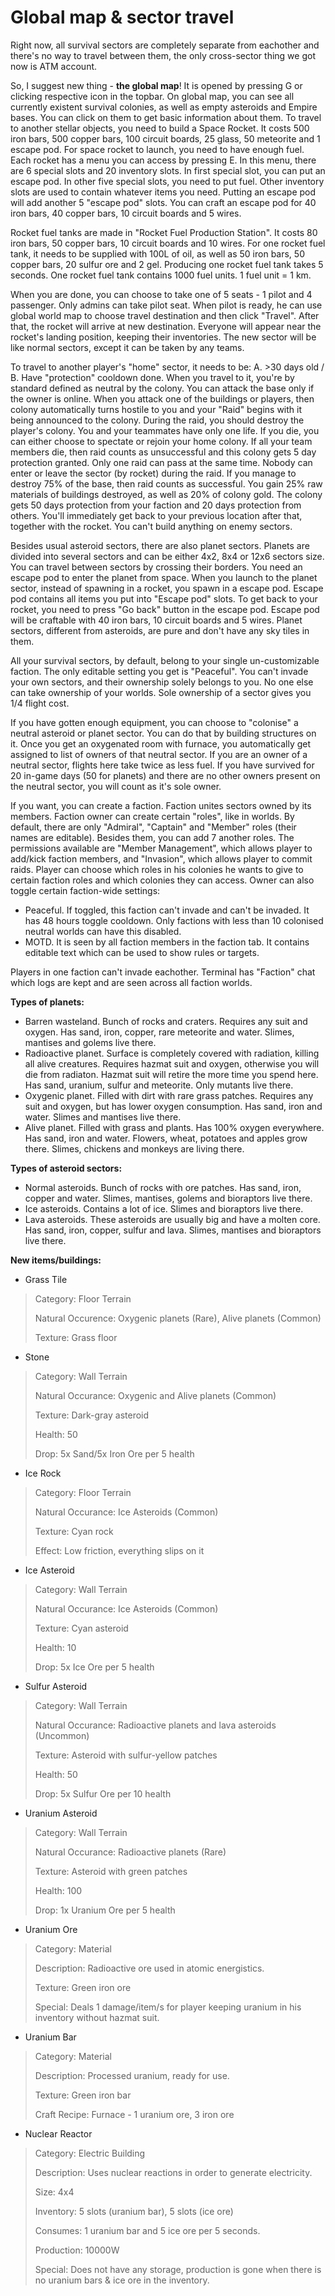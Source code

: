 # Global map & sector travel 

Right now, all survival sectors are completely separate from eachother and there's no way to travel between them, the only cross-sector thing we got now is ATM account.

So, I suggest new thing - **the global map**!
It is opened by pressing G or clicking respective icon in the topbar.
On global map, you can see all currently existent survival colonies, as well as empty asteroids and Empire bases.
You can click on them to get basic information about them.
To travel to another stellar objects, you need to build a Space Rocket. It costs 500 iron bars, 500 copper bars, 100 circuit boards, 25 glass, 50 meteorite and 1 escape pod.
For space rocket to launch, you need to have enough fuel. 
Each rocket has a menu you can access by pressing E. In this menu, there are 6 special slots and 20 inventory slots. In first special slot, you can put an escape pod. In other five special slots, you need to put fuel. Other inventory slots are used to contain whatever items you need. Putting an escape pod will add another 5 "escape pod" slots.
You can craft an escape pod for 40 iron bars, 40 copper bars, 10 circuit boards and 5 wires.

Rocket fuel tanks are made in "Rocket Fuel Production Station". It costs 80 iron bars, 50 copper bars, 10 circuit boards and 10 wires. For one rocket fuel tank, it needs to be supplied with 100L of oil, as well as 50 iron bars, 50 copper bars, 20 sulfur ore and 2 gel. Producing one rocket fuel tank takes 5 seconds. One rocket fuel tank contains 1000 fuel units. 1 fuel unit = 1 km.

When you are done, you can choose to take one of 5 seats - 1 pilot and 4 passenger. Only admins can take pilot seat. When pilot is ready, he can use global world map to choose travel destination and then click "Travel". After that, the rocket will arrive at new destination. Everyone will appear near the rocket's landing position, keeping their inventories. The new sector will be like normal sectors, except it can be taken by any teams.

To travel to another player's "home" sector, it needs to be: A. >30 days old / B. Have "protection" cooldown done. When you travel to it, you're by standard defined as neutral by the colony. You can attack the base only if the owner is online. When you attack one of the buildings or players, then colony automatically turns hostile to you and your "Raid" begins with it being announced to the colony. During the raid, you should destroy the player's colony. You and your teammates have only one life. If you die, you can either choose to spectate or rejoin your home colony. If all your team members die, then raid counts as unsuccessful and this colony gets 5 day protection granted. Only one raid can pass at the same time. Nobody can enter or leave the sector (by rocket) during the raid. If you manage to destroy 75% of the base, then raid counts as successful. You gain 25% raw materials of buildings destroyed, as well as 20% of colony gold. The colony gets 50 days protection from your faction and 20 days protection from others. You'll immediately get back to your previous location after that, together with the rocket. You can't build anything on enemy sectors.

Besides usual asteroid sectors, there are also planet sectors. Planets are divided into several sectors and can be either 4x2, 8x4 or 12x6 sectors size. You can travel between sectors by crossing their borders. You need an escape pod to enter the planet from space. When you launch to the planet sector, instead of spawning in a rocket, you spawn in a  escape pod. Escape pod contains all items you put into "Escape pod" slots. To get back to your rocket, you need to press "Go back" button in the escape pod. Escape pod will be craftable with 40 iron bars, 10 circuit boards and 5 wires. Planet sectors, different from asteroids, are pure and don't have any sky tiles in them.

All your survival sectors, by default, belong to your single un-customizable faction. The only editable setting you get is "Peaceful". You can't invade your own sectors, and their ownership solely belongs to you. No one else can take ownership of your worlds. Sole ownership of a sector gives you 1/4 flight cost.

If you have gotten enough equipment, you can choose to "colonise" a neutral asteroid or planet sector. You can do that by building structures on it. Once you get an oxygenated room with furnace, you automatically get assigned to list of owners of that neutral sector. If you are an owner of a neutral sector, flights here take twice as less fuel. If you have survived for 20 in-game days (50 for planets) and there are no other owners present on the neutral sector, you will count as it's sole owner.

If you want, you can create a faction. Faction unites sectors owned by its members. Faction owner can create certain "roles", like in worlds. By default, there are only "Admiral", "Captain" and "Member" roles (their names are editable). Besides them, you can add 7 another roles. The permissions available are "Member Management", which allows player to add/kick faction members, and "Invasion", which allows player to commit raids. Player can choose which roles in his colonies he wants to give to certain faction roles and which colonies they can access. Owner can also toggle certain faction-wide settings:
- Peaceful. If toggled, this faction can't invade and can't be invaded. It has 48 hours toggle cooldown. Only factions with less than 10 colonised neutral worlds can have this disabled.
- MOTD. It is seen by all faction members in the faction tab. It contains editable text which can be used to show rules or targets.

Players in one faction can't invade eachother. Terminal has "Faction" chat which logs are kept and are seen across all faction worlds.

**Types of planets:**
- Barren wasteland. Bunch of rocks and craters. Requires any suit and oxygen. Has sand, iron, copper, rare meteorite and water. Slimes, mantises and golems live there.
- Radioactive planet. Surface is completely covered with radiation, killing all alive creatures. Requires hazmat suit and oxygen, otherwise you will die from radiaton. Hazmat suit will retire the more time you spend here. Has sand, uranium, sulfur and meteorite. Only mutants live there.
- Oxygenic planet. Filled with dirt with rare grass patches. Requires any suit and oxygen, but has lower oxygen consumption. Has sand, iron and water. Slimes and mantises live there.
- Alive planet. Filled with grass and plants. Has 100% oxygen everywhere. Has sand, iron and water. Flowers, wheat, potatoes and apples grow there. Slimes, chickens and monkeys are living there.

**Types of asteroid sectors:**
- Normal asteroids. Bunch of rocks with ore patches. Has sand, iron, copper and water. Slimes, mantises, golems and bioraptors live there.
- Ice asteroids. Contains a lot of ice. Slimes and bioraptors live there.
- Lava asteroids. These asteroids are usually big and have a molten core. Has sand, iron, copper, sulfur and lava. Slimes, mantises and bioraptors live there.

**New items/buildings:**
- Grass Tile
> Category: Floor Terrain
> 
> Natural Occurence: Oxygenic planets (Rare), Alive planets (Common)
> 
> Texture: Grass floor
- Stone
> Category: Wall Terrain
> 
> Natural Occurance: Oxygenic and Alive planets (Common)
> 
> Texture: Dark-gray asteroid
> 
> Health: 50
> 
> Drop: 5x Sand/5x Iron Ore per 5 health
- Ice Rock
> Category: Floor Terrain
> 
> Natural Occurance: Ice Asteroids (Common)
> 
> Texture: Cyan rock
> 
> Effect: Low friction, everything slips on it
- Ice Asteroid
> Category: Wall Terrain
> 
> Natural Occurance: Ice Asteroids (Common)
> 
> Texture: Cyan asteroid
> 
> Health: 10
> 
> Drop: 5x Ice Ore per 5 health
- Sulfur Asteroid
> Category: Wall Terrain
> 
> Natural Occurance: Radioactive planets and lava asteroids (Uncommon)
> 
> Texture: Asteroid with sulfur-yellow patches
> 
> Health: 50
> 
> Drop: 5x Sulfur Ore per 10 health
- Uranium Asteroid
> Category: Wall Terrain
> 
> Natural Occurance: Radioactive planets (Rare)
> 
> Texture: Asteroid with green patches
> 
> Health: 100
> 
> Drop: 1x Uranium Ore per 5 health
- Uranium Ore
> Category: Material
> 
> Description: Radioactive ore used in atomic energistics.
> 
> Texture: Green iron ore
> 
> Special: Deals 1 damage/item/s for player keeping uranium in his inventory without hazmat suit.
- Uranium Bar
> Category: Material
> 
> Description: Processed uranium, ready for use.
> 
> Texture: Green iron bar
> 
> Craft Recipe: Furnace - 1 uranium ore, 3 iron ore
- Nuclear Reactor
> Category: Electric Building
> 
> Description: Uses nuclear reactions in order to generate electricity.
> 
> Size: 4x4
> 
> Inventory: 5 slots (uranium bar), 5 slots (ice ore)
> 
> Consumes: 1 uranium bar and 5 ice ore per 5 seconds.
> 
> Production: 10000W
> 
> Special: Does not have any storage, production is gone when there is no uranium bars & ice ore in the inventory.
